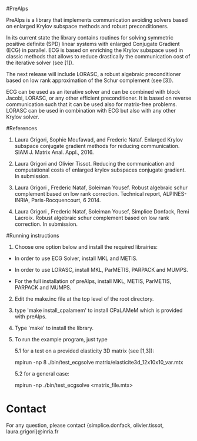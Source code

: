 #PreAlps

PreAlps is a library that implements communication avoiding solvers based on enlarged Krylov subspace methods and robust preconditioners. 

In its current state the library contains routines for solving symmetric positive definite (SPD) linear systems with enlarged Conjugate Gradient (ECG) in parallel. ECG is based on enriching the Krylov subspace used in classic methods that allows to reduce drastically the communication cost of the iterative solver (see [1]).

The next release will include LORASC, a robust algebraic preconditioner based on low rank approximation of the Schur complement (see [3]).

ECG can be used as an iterative solver and can be combined with block Jacobi, LORASC, or any other efficient preconditioner.  It is based on reverse communication such that it can be used also for matrix-free problems.  LORASC can be used in combination with ECG but also with any other Krylov solver.

#References

1. Laura Grigori, Sophie Moufawad, and Frederic Nataf. Enlarged Krylov subspace conjugate
gradient methods for reducing communication. SIAM J. Matrix Anal. Appl., 2016.

2. Laura Grigori and Olivier Tissot. Reducing the communication and computational costs of enlarged krylov subspaces conjugate gradient. In submission.

3. Laura Grigori , Frederic Nataf, Soleiman Yousef. Robust algebraic schur complement based on low rank
correction. Technical report, ALPINES-INRIA, Paris-Rocquencourt, 6 2014.

4. Laura Grigori , Frederic Nataf, Soleiman Yousef, Simplice Donfack, Remi Lacroix. Robust algebraic schur complement based on low rank
correction. In submission.

#Running instructions

1. Choose one option below and install the required librairies:

  - In order to use ECG Solver, install MKL and METIS. 
  
  - In order to use LORASC, install MKL, ParMETIS, PARPACK and MUMPS. 
  
  - For the full installation of preAlps, install MKL, METIS, ParMETIS, PARPACK and MUMPS.
  
2. Edit the make.inc file  at the top level of the root directory.

3. type 'make install_cpalamem' to install CPaLAMeM which is provided with preAlps.

4. Type 'make' to install the library.

5. To run the example program, just type
  
   5.1 for a test on a provided elasticity 3D matrix (see [1,3]): 
   
   mpirun -np 8 ./bin/test_ecgsolve matrix/elasticite3d_12x10x10_var.mtx
   
   5.2 for a general case: 
  
   mpirun -np <nb processors> ./bin/test_ecgsolve <matrix_file.mtx>
   
# Contact
  
For any question, please contact {simplice.donfack, olivier.tissot, laura.grigori}@inria.fr